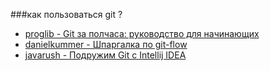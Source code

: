 
###как пользоваться git ?

- [proglib - Git за полчаса: руководство для начинающих](https://proglib.io/p/git-for-half-an-hour)
- [danielkummer - Шпаргалка по git-flow](https://danielkummer.github.io/git-flow-cheatsheet/index.ru_RU.html)
- [javarush - Подружим Git с Intellij IDEA](https://javarush.ru/groups/posts/2818-podruzhim-git-s-intellij-idea)